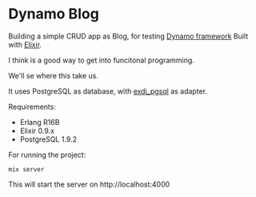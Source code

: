 # Dynamo Blog

Building a simple CRUD app as Blog,
for testing [Dynamo framework](https://github.com/elixir-lang/dynamo)
Built with [Elixir](http://elixir-lang.org/).

I think is a good way to get into funcitonal programming.

We'll se where this take us.

It uses PostgreSQL as database, with [exdi_pgsql](https://github.com/exdbi/exdbi_pgsql) as adapter.

Requirements:
* Erlang R16B
* Elixir 0.9.x
* PostgreSQL 1.9.2

For running the project:

    mix server

This will start the server on http://localhost:4000
